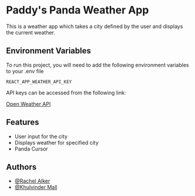 # Paddy's Panda Weather App

This is a weather app which takes a city defined by the user
and displays the current weather.

## Environment Variables

To run this project, you will need to add the following environment variables to your .env file

`REACT_APP_WEATHER_API_KEY`

API keys can be accessed from the following link:

[Open Weather API](https://openweathermap.org/api)

## Features

- User input for the city
- Displays weather for specified city
- Panda Cursor

## Authors

- [@Rachel Alker](https://github.com/rachelalk)
- [@Khulvinder Mall](https://github.com/KhullyMall)
